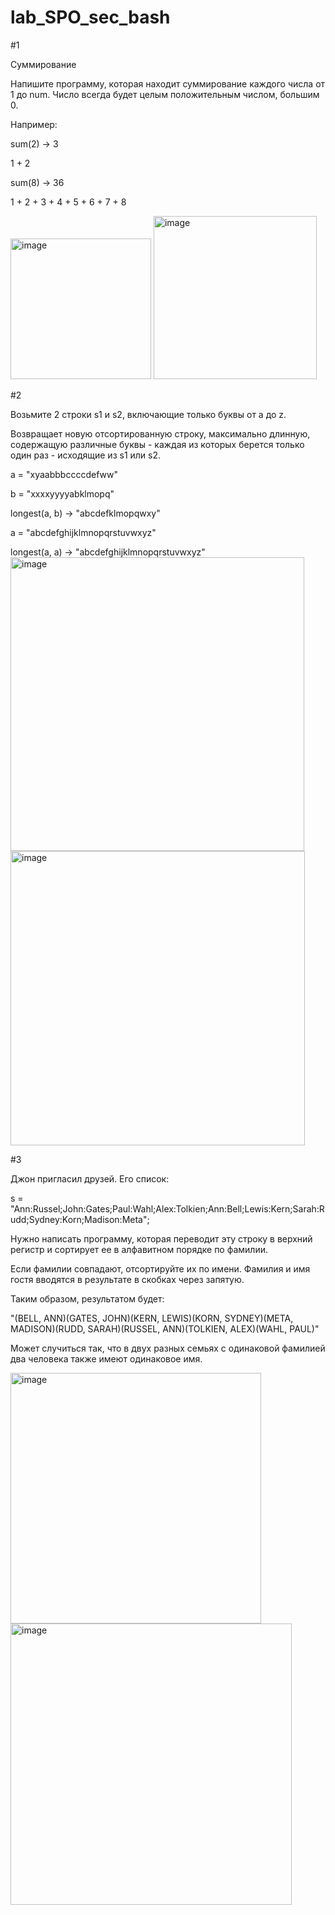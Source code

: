 # lab_SPO_sec_bash

#1

Суммирование

Напишите программу, которая находит суммирование каждого числа от 1 до num. Число всегда будет целым положительным числом, большим 0.

Например:

sum(2) -> 3

1 + 2

sum(8) -> 36

1 + 2 + 3 + 4 + 5 + 6 + 7 + 8

<img width="225" alt="image" src="https://github.com/Krutov12/lab_SPO_sec_bash/assets/77206997/3409164c-9be3-4f91-be7a-14aaf5309892">
<img width="261" alt="image" src="https://github.com/Krutov12/lab_SPO_sec_bash/assets/77206997/14906938-2dd7-45f9-927d-cceeb81087b8">

#2

Возьмите 2 строки s1 и s2, включающие только буквы от a до z.

Возвращает новую отсортированную строку, максимально длинную, содержащую различные буквы - каждая из которых берется только один раз - исходящие из s1 или s2.

a = "xyaabbbccccdefww"

b = "xxxxyyyyabklmopq"

longest(a, b) -> "abcdefklmopqwxy"

a = "abcdefghijklmnopqrstuvwxyz"

longest(a, a) -> "abcdefghijklmnopqrstuvwxyz"
<img width="470" alt="image" src="https://github.com/Krutov12/lab_SPO_sec_bash/assets/77206997/f843e7aa-9db8-4337-9991-943cc24350b5">
<img width="471" alt="image" src="https://github.com/Krutov12/lab_SPO_sec_bash/assets/77206997/45268191-2ab7-4bfd-a81e-54d1133c32a4">

#3

Джон пригласил друзей. Его список:

s = "Ann:Russel;John:Gates;Paul:Wahl;Alex:Tolkien;Ann:Bell;Lewis:Kern;Sarah:Rudd;Sydney:Korn;Madison:Meta";

Нужно написать программу, которая переводит эту строку в верхний регистр и сортирует ее в алфавитном порядке по фамилии.

Если фамилии совпадают, отсортируйте их по имени. Фамилия и имя гостя вводятся в результате в скобках через запятую.

Таким образом, результатом будет:

"(BELL, ANN)(GATES, JOHN)(KERN, LEWIS)(KORN, SYDNEY)(META, MADISON)(RUDD, SARAH)(RUSSEL, ANN)(TOLKIEN, ALEX)(WAHL, PAUL)"

Может случиться так, что в двух разных семьях с одинаковой фамилией два человека также имеют одинаковое имя.

<img width="401" alt="image" src="https://github.com/Krutov12/lab_SPO_sec_bash/assets/77206997/755563f0-ac78-4c69-ba26-1f5016130014">

<img width="450" alt="image" src="https://github.com/Krutov12/lab_SPO_sec_bash/assets/77206997/a08b50e8-32ae-408c-8c0b-cec1ca006aab">
